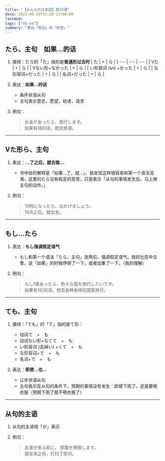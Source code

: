 ```yaml
---
title: "【みんなの日本語】第25课"
date: 2022-08-16T15:28:11+08:00
lastmod: 
tags: ["n5-n4"]
summary: "表达「假设」和「即使」"
---
```


## たら、主句　如果…的话
1. 接续：たら的「た」指的是**普通形过去时**
    | た | + | ら |
    | --- | --- | --- |
    | Vた | + | ら |
    | Vない形+なかった | + | ら |
    | い形容词 (~~い~~) +かった | + | ら |
    | な形容词+だった | + | ら |
    | 名词+だった | + | ら |

2. 表达：**如果...的话**
    - 条件状语从句
    - 主句表示意志，愿望，劝诱，请求

3. 例句：
    > お金があったら、旅行します。  
    如果有钱的话，就去旅游。

---
## Vた形ら、主句
1. 表达：**...了之后，就去做...**
    - 书中给的解释是「如果...了，就...」，我发现这样很容易和第一个语法混淆，这里的たら没有假定的意思，只是表示「从句的事情发生后，马上做主句的动作。」

2. 例句：
    > 10時になったら、出かけましょう。  
    10点之后，就出发。

---
## もし...たら
1. 表达：**もし强调假定语气**
    - もし和第一个语法「たら、主句」连用后，强调假定语气。就好比在中文里，说「如果」的时候停顿了一下，或者加重了一下。（我的理解）

2. 例句：
    > もし1億あったら、色々な国を旅行したいです。  
    如果有1亿的话，想去各种各样的国家旅行。

---
## ても、主句
1. 接续：「ても」的「て」指的是て形：
    - 动词て　+　も
    - 动词ない形+なくて　+　も
    - い形容词 (去掉い) +くて　+　も
    - な形容词+で　+　も
    - 名词+で　+　も

2. 表达：**即使...也...**
    - 让步状语从句
    - 主句表示在从句的条件下，预期的事情没有发生：即使下雨了，还是要晒衣服（预期下雨了就不晒衣服了）

---
## 从句的主语
1. 从句的主语用「が」表示

2. 例句：
    > 友達が来る前に、 部屋を掃除します。  
    朋友来之前，打扫了房间。